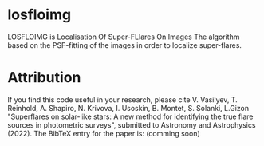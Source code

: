 # losfloimg
LOSFLOIMG is Localisation Of Super-FLlares On Images
The algorithm based on the PSF-fitting of the images in order to localize super-flares. 


# Attribution
If you find this code useful in your research, please cite V. Vasilyev, T. Reinhold, A. Shapiro, N. Krivova, I. Usoskin, B. Montet, S. Solanki, L.Gizon "Superflares on solar-like stars: A new method for identifying the true flare sources in photometric surveys", submitted to  Astronomy and Astrophysics  (2022). 
The BibTeX entry for the paper is: (comming soon)
